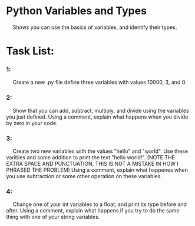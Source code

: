 # Python Variables and Types
&emsp; Shows you can use the basics of variables, and identify their types.

# Task List:

### 1:
&emsp; Create a new .py file define three variables with values 10000, 3, and 0.

### 2:
&emsp; Show that you can add, subtract, multiply, and divide using the variables you just defined. Using a comment, explain what happens when you divide by zero in your code.

### 3:
&emsp; Create two new variables with the values "hello" and "world". Use these varibles and some addition to print the text "hello world!". (NOTE THE EXTRA SPACE AND PUNCTUATION, THIS IS NOT A MISTAKE IN HOW I PHRASED THE PROBLEM) Using a comment, explain what happenes when you use subtraction or some other operation on these variables.

### 4:
&emsp; Change one of your int variables to a float, and print its type before and after. Using a comment, explain what happens if you try to do the same thing with one of your string variables.
